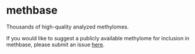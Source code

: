 # methbase
Thousands of high-quality analyzed methylomes.

If you would like to suggest a publicly available methylome for
inclusion in methbase, please submit an issue [here](https://github.com/smithlabcode/methbase/issues).
